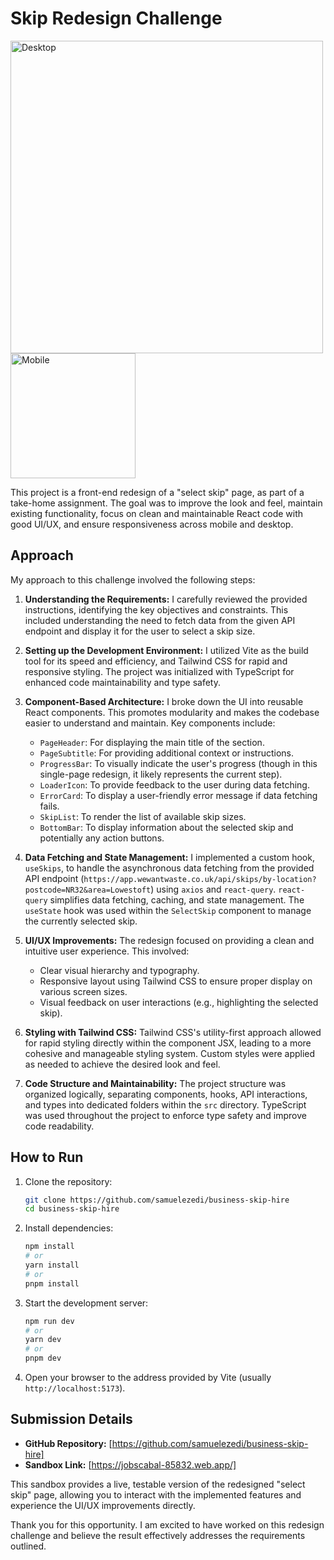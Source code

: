 # Skip Redesign Challenge

<img src="https://media-hosting.imagekit.io/3cbd8771c60e49ad/Screenshot%202025-04-17%20at%2010.41.54.png?Expires=1839491096&Key-Pair-Id=K2ZIVPTIP2VGHC&Signature=pgUTLSUqQ4rP9YfQdGokF1n9iqwG67JzpD2EqK8gz1nOdl2rTvW0bt5tYAuJ0dalgo~ru4a1gerQYNftoVPU5khEO-CpVMDTmcGXgp6Dr16Xsh4bhexicPXcByTl5N~ACBlLq2lF7lI64OUhmqvJsLGF7SgVhixdNpVAt8KD-NkDNwdvyMAWuitaMjGTDZMNnALPrn~Ru6GJNnKuKiZ9d-mseEmpIGiafpKhadND1KxjlAyNAUren6GjHJZiP-9eGjY4gQV5AbjoOWbIlI0pW55Nv-L0VHC8gq~qDLqIdEoG1JSm-0dvWTb~HaqeNUPccyuGb83UI0LXRpaUwK4nhA__" alt="Desktop" width="500">
<img src="https://media-hosting.imagekit.io/1c256ca03a2a4014/Screenshot%202025-04-17%20at%2010.43.31.png?Expires=1839491096&Key-Pair-Id=K2ZIVPTIP2VGHC&Signature=UPSLPgHSlY9ZhZphx1rX~qW5yVLtbiYKT6WGy5~Hiu-UjgyS94PIjjiRz5TArdhdPkUY0cUR7Dov2k2FvFvsdjEaijknQszBTTG8w~9Fgzc1Bx9uhAbSLLOHX6AIB61DnQcEqvo-kIi7ex8srt07fqLeZ0mRN6bcxGjT4Qn2vrzWzKC8he9SM4HXOi2iOovtGynoFr4bPoFs52IVVTrw7v9EmLBu4yqpJwcGCwRdBIQPrM8RTGmGZEP1QLOW9Bw4IcMP3i-ZfPtPvo2xIJvtnltWsQxn9Hldvzk9IhpLRBslJDgDZstFhoVBzY33LvVWrHUQ-VbgeieWcx~j0V8ugQ__" alt="Mobile" width="200">

This project is a front-end redesign of a "select skip" page, as part of a take-home assignment. The goal was to improve the look and feel, maintain existing functionality, focus on clean and maintainable React code with good UI/UX, and ensure responsiveness across mobile and desktop.

## Approach

My approach to this challenge involved the following steps:

1.  **Understanding the Requirements:** I carefully reviewed the provided instructions, identifying the key objectives and constraints. This included understanding the need to fetch data from the given API endpoint and display it for the user to select a skip size.

2.  **Setting up the Development Environment:** I utilized Vite as the build tool for its speed and efficiency, and Tailwind CSS for rapid and responsive styling. The project was initialized with TypeScript for enhanced code maintainability and type safety.

3.  **Component-Based Architecture:** I broke down the UI into reusable React components. This promotes modularity and makes the codebase easier to understand and maintain. Key components include:
    * `PageHeader`: For displaying the main title of the section.
    * `PageSubtitle`: For providing additional context or instructions.
    * `ProgressBar`: To visually indicate the user's progress (though in this single-page redesign, it likely represents the current step).
    * `LoaderIcon`: To provide feedback to the user during data fetching.
    * `ErrorCard`: To display a user-friendly error message if data fetching fails.
    * `SkipList`: To render the list of available skip sizes.
    * `BottomBar`: To display information about the selected skip and potentially any action buttons.

4.  **Data Fetching and State Management:** I implemented a custom hook, `useSkips`, to handle the asynchronous data fetching from the provided API endpoint (`https://app.wewantwaste.co.uk/api/skips/by-location?postcode=NR32&area=Lowestoft`) using `axios` and `react-query`. `react-query` simplifies data fetching, caching, and state management. The `useState` hook was used within the `SelectSkip` component to manage the currently selected skip.

5.  **UI/UX Improvements:** The redesign focused on providing a clean and intuitive user experience. This involved:
    * Clear visual hierarchy and typography.
    * Responsive layout using Tailwind CSS to ensure proper display on various screen sizes.
    * Visual feedback on user interactions (e.g., highlighting the selected skip).

6.  **Styling with Tailwind CSS:** Tailwind CSS's utility-first approach allowed for rapid styling directly within the component JSX, leading to a more cohesive and manageable styling system. Custom styles were applied as needed to achieve the desired look and feel.

7.  **Code Structure and Maintainability:** The project structure was organized logically, separating components, hooks, API interactions, and types into dedicated folders within the `src` directory. TypeScript was used throughout the project to enforce type safety and improve code readability.


## How to Run

1.  Clone the repository:
    ```bash
    git clone https://github.com/samuelezedi/business-skip-hire
    cd business-skip-hire
    ```
2.  Install dependencies:
    ```bash
    npm install
    # or
    yarn install
    # or
    pnpm install
    ```
3.  Start the development server:
    ```bash
    npm run dev
    # or
    yarn dev
    # or
    pnpm dev
    ```
4.  Open your browser to the address provided by Vite (usually `http://localhost:5173`).

## Submission Details

* **GitHub Repository:** [https://github.com/samuelezedi/business-skip-hire]
* **Sandbox Link:** [https://jobscabal-85832.web.app/]

This sandbox provides a live, testable version of the redesigned "select skip" page, allowing you to interact with the implemented features and experience the UI/UX improvements directly.

Thank you for this opportunity. I am excited to have worked on this redesign challenge and believe the result effectively addresses the requirements outlined.